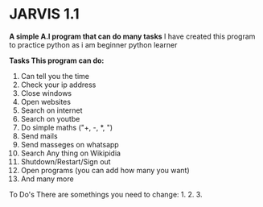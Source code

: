 # JARVIS 1.1
 **A simple A.I program that can do many tasks**
 I have created this program to practice python as i am beginner python learner
 
 **Tasks This program can do:**
 1. Can tell you the time
 2. Check your ip address
 3. Close windows
 4. Open websites
 5. Search on internet
 6. Search on youtbe
 7. Do simple maths ("+, -,  *, \")
 8. Send mails
 9. Send masseges on whatsapp
 10. Search Any thing on Wikipidia
 11. Shutdown/Restart/Sign out
 12. Open programs (you can add how many you want)
 13. And many more
 
 To Do's
 There are somethings you need to change:
 1. 
 2. 
 3. 